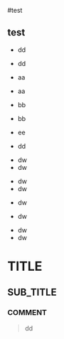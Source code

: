 #test


## test


- dd
 - dd

- aa
 - aa

- bb
 - bb
 + ee

- dd

* dw
* dw
 - dw
 - dw
 + dw
* dw
 + dw
 + dw

 # TITLE
 ## SUB_TITLE
 ### COMMENT
 > dd

